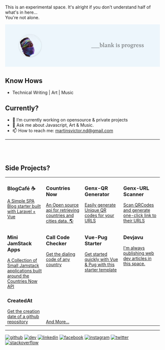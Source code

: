 This is an experimental space. It's alright if you don't understand half of what's in here... <br>You're not alone.

<img width="600" height="auto" src="https://raw.githubusercontent.com/MartinsOnuoha/MartinsOnuoha/master/media/banner.png">

## Know Hows

- Technical Writing | Art | Music

## Currently?

- 🔭 I’m currently working on opensource & private projects
- 💬 Ask me about Javascript, Art & Music.
- 📫 How to reach me: martinsvictor.nd@gmail.com

<hr style="margin-bottom: 5rem">

## Side Projects?

<table>
    <tbody>
      <tr valign="top">
        <td width="25%" align="left">
          <h3>BlogCafé ☕️</h3>
          <a target="_blank" href="https://github.com/MartinsOnuoha/BlogCafe">A Simple SPA Blog starter built with Laravel + Vue</a>
        </td>
        <td width="25%" align="left">
          <h3>Countries Now</h3>
          <a target="_blank" href="https://countriesnow.space/">An Open source api for retrieving countries and cities data. 🌎</a>
        </td>
        <td width="25%" align="left">
          <h3>Genx-QR Generator</h3>
          <a target="_blank" href="https://genxqrcode.web.app/">Easily generate Unique QR codes for your URLS</a>
        </td>
        <td width="25%" align="left">
          <h3>Genx-URL Scanner</h3>
          <a target="_blank" href="https://genxscanner.web.app/">Scan QRCodes and generate one-click link to their URLS</a>
        </td>
      </tr>
      <tr valign="top">
        <td width="25%" align="left">
          <h3>Mini JamStack Apps</h3>
          <a target="_blank" href="https://github.com/MartinsOnuoha/countriesNow-Demo-Apps">A Collection of Small Jamstack applications built around the Countries Now API</a>
        </td>
        <td width="25%" align="left">
          <h3>Call Code Checker</h3>
          <a target="_blank" href="https://call-code-checker.surge.sh/">Get the dialing code of any country</a>
        </td>
        <td width="25%" align="left">
          <h3>Vue-Pug Starter</h3>
          <a target="_blank" href="https://github.com/MartinsOnuoha/vue-pug-starter">Get started quickly with Vue & Pug with this starter template</a>
        </td>
        <td width="25%" align="left">
          <h3>Devjavu</h3>
          <a target="_blank" href="https://devjavu.space">I'm always publishing web dev articles in this space.</a>
        </td>
      </tr>
      <tr valign="bottom">
          <td width="25%" align="left">
              <h3>CreatedAt</h3>
              <a target="_blank" href="https://github.com/MartinsOnuoha/created_at">Get the creation date of a github repository</a>
          </td>
          <td width="25%" align="left">
              <a href="https://github.com/MartinsOnuoha?tab=repositories">And More...</a>
          </td>
      </tr>
    </tbody>
</table>

<hr>

[<img src='https://cdn.jsdelivr.net/npm/simple-icons@3.0.1/icons/github.svg' alt='github' height='20'>](https://github.com/MartinsOnuoha)  [<img src='https://cdn.jsdelivr.net/npm/simple-icons@3.0.1/icons/dev-dot-to.svg' alt='dev' height='20'>](https://dev.to/martinsonuoha)  [<img src='https://cdn.jsdelivr.net/npm/simple-icons@3.0.1/icons/linkedin.svg' alt='linkedin' height='20'>](https://www.linkedin.com/in/victor-onuoha-martins/)  [<img src='https://cdn.jsdelivr.net/npm/simple-icons@3.0.1/icons/facebook.svg' alt='facebook' height='20'>](https://www.facebook.com/phatOnuoha)  [<img src='https://cdn.jsdelivr.net/npm/simple-icons@3.0.1/icons/instagram.svg' alt='instagram' height='20'>](https://www.instagram.com/__renaissancehumanist/)  [<img src='https://cdn.jsdelivr.net/npm/simple-icons@3.0.1/icons/twitter.svg' alt='twitter' height='20'>](https://twitter.com/OnuohaOfficial)  [<img src='https://cdn.jsdelivr.net/npm/simple-icons@3.0.1/icons/stackoverflow.svg' alt='stackoverflow' height='20'>](https://stackoverflow.com/users/6948483/martinsonuoha)


